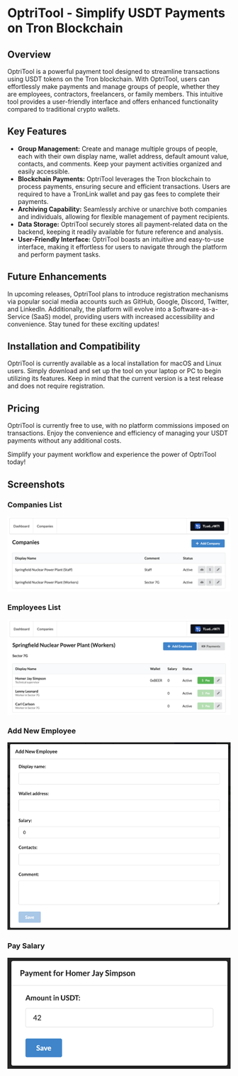 # OptriTool - Simplify USDT Payments on Tron Blockchain

## Overview

OptriTool is a powerful payment tool designed to streamline transactions using
USDT tokens on the Tron blockchain. With OptriTool, users can effortlessly make
payments and manage groups of people, whether they are employees, contractors,
freelancers, or family members. This intuitive tool provides a user-friendly
interface and offers enhanced functionality compared to traditional crypto
wallets.

## Key Features

- **Group Management:** Create and manage multiple groups of people, each with
  their own display name, wallet address, default amount value, contacts, and
  comments. Keep your payment activities organized and easily accessible.
- **Blockchain Payments:** OptriTool leverages the Tron blockchain to process
  payments, ensuring secure and efficient transactions. Users are required to
  have a TronLink wallet and pay gas fees to complete their payments.
- **Archiving Capability:** Seamlessly archive or unarchive both companies and
  individuals, allowing for flexible management of payment recipients.
- **Data Storage:** OptriTool securely stores all payment-related data on the
  backend, keeping it readily available for future reference and analysis.
- **User-Friendly Interface:** OptriTool boasts an intuitive and easy-to-use
  interface, making it effortless for users to navigate through the platform
  and perform payment tasks.

## Future Enhancements

In upcoming releases, OptriTool plans to introduce registration mechanisms via
popular social media accounts such as GitHub, Google, Discord, Twitter, and
LinkedIn. Additionally, the platform will evolve into a Software-as-a-Service
(SaaS) model, providing users with increased accessibility and convenience.
Stay tuned for these exciting updates!

## Installation and Compatibility

OptriTool is currently available as a local installation for macOS and Linux
users. Simply download and set up the tool on your laptop or PC to begin
utilizing its features. Keep in mind that the current version is a test release
and does not require registration.

## Pricing

OptriTool is currently free to use, with no platform commissions imposed on
transactions. Enjoy the convenience and efficiency of managing your USDT
payments without any additional costs.

Simplify your payment workflow and experience the power of OptriTool today!

## Screenshots

### Companies List

![Companies List](./screenshots/companies-list.png)

### Employees List

![Employees List](./screenshots/employees-list.png)

### Add New Employee

![Add New Employee](./screenshots/add-new-employee.png)

### Pay Salary

![Pay Salary](./screenshots/pay-salary.png)
